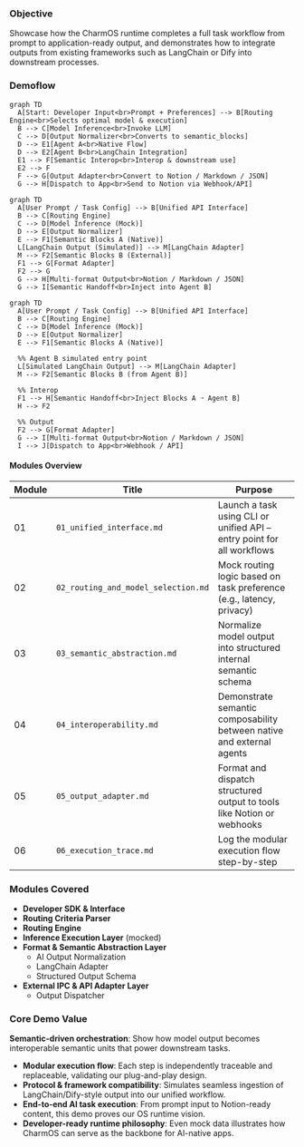 ### Objective
Showcase how the CharmOS runtime completes a full task workflow from prompt to application-ready output, and demonstrates how to integrate outputs from existing frameworks such as LangChain or Dify into downstream processes.

### Demoflow

```mermaid
graph TD
  A[Start: Developer Input<br>Prompt + Preferences] --> B[Routing Engine<br>Selects optimal model & execution]
  B --> C[Model Inference<br>Invoke LLM]
  C --> D[Output Normalizer<br>Converts to semantic_blocks]
  D --> E1[Agent A<br>Native Flow]
  D --> E2[Agent B<br>LangChain Integration]
  E1 --> F[Semantic Interop<br>Interop & downstream use]
  E2 --> F
  F --> G[Output Adapter<br>Convert to Notion / Markdown / JSON]
  G --> H[Dispatch to App<br>Send to Notion via Webhook/API]

```

  
```mermaid
graph TD
  A[User Prompt / Task Config] --> B[Unified API Interface]
  B --> C[Routing Engine]
  C --> D[Model Inference (Mock)]
  D --> E[Output Normalizer]
  E --> F1[Semantic Blocks A (Native)]
  L[LangChain Output (Simulated)] --> M[LangChain Adapter]
  M --> F2[Semantic Blocks B (External)]
  F1 --> G[Format Adapter]
  F2 --> G
  G --> H[Multi-format Output<br>Notion / Markdown / JSON]
  G --> I[Semantic Handoff<br>Inject into Agent B]

graph TD
  A[User Prompt / Task Config] --> B[Unified API Interface]
  B --> C[Routing Engine]
  C --> D[Model Inference (Mock)]
  D --> E[Output Normalizer]
  E --> F1[Semantic Blocks A (Native)]

  %% Agent B simulated entry point
  L[Simulated LangChain Output] --> M[LangChain Adapter]
  M --> F2[Semantic Blocks B (from Agent B)]

  %% Interop
  F1 --> H[Semantic Handoff<br>Inject Blocks A ➝ Agent B]
  H --> F2

  %% Output
  F2 --> G[Format Adapter]
  G --> I[Multi-format Output<br>Notion / Markdown / JSON]
  I --> J[Dispatch to App<br>Webhook / API]
```
#### Modules Overview

| Module | Title | Purpose |
|--------|-------|---------|
| 01 | `01_unified_interface.md` | Launch a task using CLI or unified API – entry point for all workflows |
| 02 | `02_routing_and_model_selection.md` | Mock routing logic based on task preference (e.g., latency, privacy) |
| 03 | `03_semantic_abstraction.md` | Normalize model output into structured internal semantic schema |
| 04 | `04_interoperability.md` | Demonstrate semantic composability between native and external agents |
| 05 | `05_output_adapter.md` | Format and dispatch structured output to tools like Notion or webhooks |
| 06 | `06_execution_trace.md` | Log the modular execution flow step-by-step |

### Modules Covered

- **Developer SDK & Interface**
- **Routing Criteria Parser**
- **Routing Engine**
- **Inference Execution Layer** (mocked)
- **Format & Semantic Abstraction Layer**
  - AI Output Normalization
  - LangChain Adapter
  - Structured Output Schema
- **External IPC & API Adapter Layer**
  - Output Dispatcher

### Core Demo Value

**Semantic-driven orchestration**: Show how model output becomes interoperable semantic units that power downstream tasks.
- **Modular execution flow**: Each step is independently traceable and replaceable, validating our plug-and-play design.
- **Protocol & framework compatibility**: Simulates seamless ingestion of LangChain/Dify-style output into our unified workflow.
- **End-to-end AI task execution**: From prompt input to Notion-ready content, this demo proves our OS runtime vision.
- **Developer-ready runtime philosophy**: Even mock data illustrates how CharmOS can serve as the backbone for AI-native apps.
